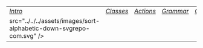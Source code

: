 |  |  |  |  |  |  |  |  |  |  |  |
|----|----|----|----|----|----|----|----|----|----|----|
| <a href="Intro.html" target="main"><em>Intro</em></a> | <a href="ClassIndex.html" target="classes"><em>Classes</em></a> | <a href="ActionIndex.html" target="classes"><em>Actions</em></a> | <a href="GrammarIndex.html" target="classes"><em>Grammar</em></a> | <a href="ObjectIndex.html" target="classes"><em>Objects</em></a> | <a href="FunctionIndex.html" target="classes"><em>Functions</em></a> | <a href="MacroIndex.html" target="classes"><em>Macros</em></a> | <a href="EnumIndex.html" target="classes"><em>Enums</em></a> | <a href="TemplateIndex.html" target="classes"><em>Templates</em></a> | <a href="MessageIndex.html" target="classes"><em>Messages</em></a> | <a href="index/TOC.html" target="classes"><img
src="../../../assets/images/sort-alphabetic-down-svgrepo-com.svg" /></a> |
